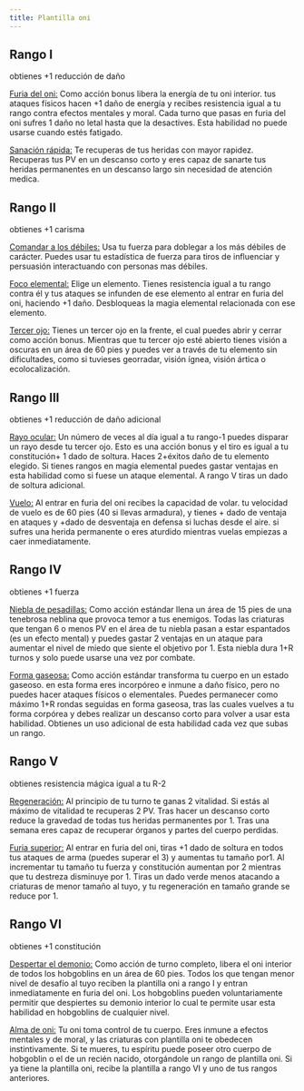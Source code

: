 ```yaml
---
title: Plantilla oni
---
```


## Rango I

obtienes +1 reducción de daño

<u>Furia del oni:</u> Como acción bonus libera la energía de tu oni interior. tus ataques físicos hacen +1 daño de energía y recibes resistencia igual a tu rango contra efectos mentales y moral. Cada turno que pasas en furia del oni sufres 1 daño no letal hasta que la desactives. Esta habilidad no puede usarse cuando estés fatigado.

<u>Sanación rápida:</u> Te recuperas de tus heridas con mayor rapidez. Recuperas tus PV en un descanso corto y eres capaz de sanarte tus heridas permanentes en un descanso largo sin necesidad de atención medica.

## Rango II

obtienes +1 carisma

<u>Comandar a los débiles:</u> Usa tu fuerza para doblegar a los más débiles de carácter. Puedes usar tu estadística de fuerza para tiros de influenciar y persuasión interactuando con personas mas débiles.

<u>Foco elemental:</u> Elige un elemento. Tienes resistencia igual a tu rango contra él y tus ataques se infunden de ese elemento al entrar en furia del oni, haciendo +1 daño. Desbloqueas la magia elemental relacionada con ese elemento.

<u>Tercer ojo:</u> Tienes un tercer ojo en la frente, el cual puedes abrir y cerrar como acción bonus. Mientras que tu tercer ojo esté abierto tienes visión a oscuras en un área de 60 pies y puedes ver a través de tu elemento sin dificultades, como si tuvieses georradar, visión ígnea, visión ártica o ecolocalización.

## Rango III

obtienes +1 reducción de daño adicional

<u>Rayo ocular:</u> Un número de veces al día igual a tu rango-1 puedes disparar un rayo desde tu tercer ojo. Esto es una acción bonus y el tiro es igual a tu constitución+ 1 dado de soltura. Haces 2+éxitos daño de tu elemento elegido. Si tienes rangos en magia elemental puedes gastar ventajas en esta habilidad como si fuese un ataque elemental. A rango V tiras un dado de soltura adicional.

<u>Vuelo:</u> Al entrar en furia del oni recibes la capacidad de volar. tu velocidad de vuelo es de 60 pies (40 si llevas armadura), y tienes + dado de ventaja en ataques y +dado de desventaja en defensa si luchas desde el aire. si sufres una herida permanente o eres aturdido mientras vuelas empiezas a caer inmediatamente.

## Rango IV

obtienes +1 fuerza

<u>Niebla de pesadillas:</u> Como acción estándar llena un área de 15 pies de una tenebrosa neblina que provoca temor a tus enemigos. Todas las criaturas que tengan 6 o menos PV en el área de tu niebla pasan a estar espantados (es un efecto mental) y puedes gastar 2 ventajas en un ataque para aumentar el nivel de miedo que siente el objetivo por 1. Esta niebla dura 1+R turnos y solo puede usarse una vez por combate.

<u>Forma gaseosa:</u> Como acción estándar transforma tu cuerpo en un estado gaseoso. en esta forma eres incorpóreo e inmune a daño físico, pero no puedes hacer ataques físicos o elementales. Puedes permanecer como máximo 1+R rondas seguidas en forma gaseosa, tras las cuales vuelves a tu forma corpórea y debes realizar un descanso corto para volver a usar esta habilidad. Obtienes un uso adicional de esta habilidad cada vez que subas un rango.

## Rango V

obtienes resistencia mágica igual a tu R-2

<u>Regeneración:</u> Al principio de tu turno te ganas 2 vitalidad. Si estás al máximo de vitalidad te recuperas 2 PV. Tras hacer un descanso corto reduce la gravedad de todas tus heridas permanentes por 1. Tras una semana eres capaz de recuperar órganos y partes del cuerpo perdidas.

<u>Furia superior:</u> Al entrar en furia del oni, tiras +1 dado de soltura en todos tus ataques de arma (puedes superar el 3) y aumentas tu tamaño por1. Al incrementar tu tamaño tu fuerza y constitución aumentan por 2 mientras que tu destreza disminuye por 1. Tiras un dado verde menos atacando a criaturas de menor tamaño al tuyo, y tu regeneración en tamaño grande se reduce por 1.

## Rango VI

obtienes +1 constitución

<u>Despertar el demonio:</u> Como acción de turno completo, libera el oni interior de todos los hobgoblins en un área de 60 pies. Todos los que tengan menor nivel de desafío al tuyo reciben la plantilla oni a rango I y entran inmediatamente en furia del oni. Los hobgoblins pueden voluntariamente permitir que despiertes su demonio interior lo cual te permite usar esta habilidad en hobgoblins de cualquier nivel.

<u>Alma de oni:</u> Tu oni toma control de tu cuerpo. Eres inmune a efectos mentales y de moral, y las criaturas con plantilla oni te obedecen instintivamente. Si te mueres, tu espíritu puede poseer otro cuerpo de hobgoblin o el de un recién nacido, otorgándole un rango de plantilla oni. Si ya tiene la plantilla oni, recibe la plantilla a rango VI y uno de tus rangos anteriores.